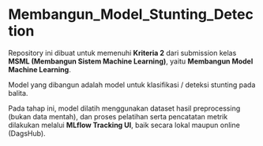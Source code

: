 # Membangun_Model_Stunting_Detection

Repository ini dibuat untuk memenuhi **Kriteria 2** dari submission kelas **MSML (Membangun Sistem Machine Learning)**, yaitu **Membangun Model Machine Learning**.

Model yang dibangun adalah model untuk klasifikasi / deteksi stunting pada balita.

Pada tahap ini, model dilatih menggunakan dataset hasil preprocessing (bukan data mentah), dan proses pelatihan serta pencatatan metrik dilakukan melalui **MLflow Tracking UI**, baik secara lokal maupun online (DagsHub).
